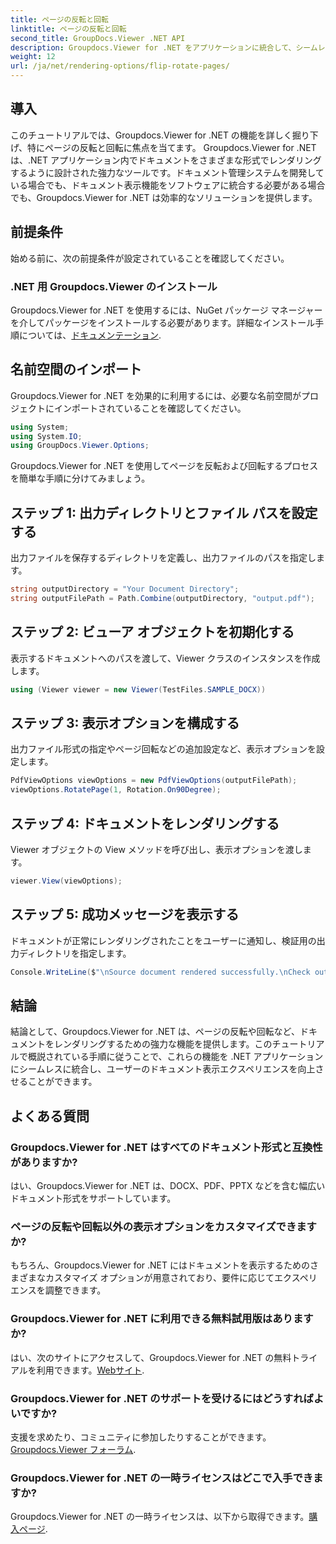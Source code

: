 ```yaml
---
title: ページの反転と回転
linktitle: ページの反転と回転
second_title: GroupDocs.Viewer .NET API
description: Groupdocs.Viewer for .NET をアプリケーションに統合して、シームレスなドキュメントのレンダリング、反転、回転を行う方法を学びます。
weight: 12
url: /ja/net/rendering-options/flip-rotate-pages/
---
```

## 導入
このチュートリアルでは、Groupdocs.Viewer for .NET の機能を詳しく掘り下げ、特にページの反転と回転に焦点を当てます。 Groupdocs.Viewer for .NET は、.NET アプリケーション内でドキュメントをさまざまな形式でレンダリングするように設計された強力なツールです。ドキュメント管理システムを開発している場合でも、ドキュメント表示機能をソフトウェアに統合する必要がある場合でも、Groupdocs.Viewer for .NET は効率的なソリューションを提供します。
## 前提条件
始める前に、次の前提条件が設定されていることを確認してください。
### .NET 用 Groupdocs.Viewer のインストール
Groupdocs.Viewer for .NET を使用するには、NuGet パッケージ マネージャーを介してパッケージをインストールする必要があります。詳細なインストール手順については、[ドキュメンテーション](https://tutorials.groupdocs.com/viewer/net/).

## 名前空間のインポート
Groupdocs.Viewer for .NET を効果的に利用するには、必要な名前空間がプロジェクトにインポートされていることを確認してください。
```csharp
using System;
using System.IO;
using GroupDocs.Viewer.Options;
```

Groupdocs.Viewer for .NET を使用してページを反転および回転するプロセスを簡単な手順に分けてみましょう。
## ステップ 1: 出力ディレクトリとファイル パスを設定する
出力ファイルを保存するディレクトリを定義し、出力ファイルのパスを指定します。
```csharp
string outputDirectory = "Your Document Directory";
string outputFilePath = Path.Combine(outputDirectory, "output.pdf");
```
## ステップ 2: ビューア オブジェクトを初期化する
表示するドキュメントへのパスを渡して、Viewer クラスのインスタンスを作成します。
```csharp
using (Viewer viewer = new Viewer(TestFiles.SAMPLE_DOCX))
```
## ステップ 3: 表示オプションを構成する
出力ファイル形式の指定やページ回転などの追加設定など、表示オプションを設定します。
```csharp
PdfViewOptions viewOptions = new PdfViewOptions(outputFilePath);
viewOptions.RotatePage(1, Rotation.On90Degree);
```
## ステップ 4: ドキュメントをレンダリングする
Viewer オブジェクトの View メソッドを呼び出し、表示オプションを渡します。
```csharp
viewer.View(viewOptions);
```
## ステップ 5: 成功メッセージを表示する
ドキュメントが正常にレンダリングされたことをユーザーに通知し、検証用の出力ディレクトリを指定します。
```csharp
Console.WriteLine($"\nSource document rendered successfully.\nCheck output in {outputDirectory}.");
```

## 結論
結論として、Groupdocs.Viewer for .NET は、ページの反転や回転など、ドキュメントをレンダリングするための強力な機能を提供します。このチュートリアルで概説されている手順に従うことで、これらの機能を .NET アプリケーションにシームレスに統合し、ユーザーのドキュメント表示エクスペリエンスを向上させることができます。
## よくある質問
### Groupdocs.Viewer for .NET はすべてのドキュメント形式と互換性がありますか?
はい、Groupdocs.Viewer for .NET は、DOCX、PDF、PPTX などを含む幅広いドキュメント形式をサポートしています。
### ページの反転や回転以外の表示オプションをカスタマイズできますか?
もちろん、Groupdocs.Viewer for .NET にはドキュメントを表示するためのさまざまなカスタマイズ オプションが用意されており、要件に応じてエクスペリエンスを調整できます。
### Groupdocs.Viewer for .NET に利用できる無料試用版はありますか?
はい、次のサイトにアクセスして、Groupdocs.Viewer for .NET の無料トライアルを利用できます。[Webサイト](https://releases.groupdocs.com/).
### Groupdocs.Viewer for .NET のサポートを受けるにはどうすればよいですか?
支援を求めたり、コミュニティに参加したりすることができます。[Groupdocs.Viewer フォーラム](https://forum.groupdocs.com/c/viewer/9).
### Groupdocs.Viewer for .NET の一時ライセンスはどこで入手できますか?
 Groupdocs.Viewer for .NET の一時ライセンスは、以下から取得できます。[購入ページ](https://purchase.groupdocs.com/temporary-license/).